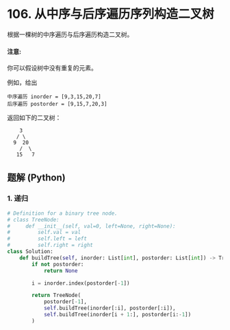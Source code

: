 # 106. 从中序与后序遍历序列构造二叉树
根据一棵树的中序遍历与后序遍历构造二叉树。

#### 注意:
你可以假设树中没有重复的元素。

例如，给出
```
中序遍历 inorder = [9,3,15,20,7]
后序遍历 postorder = [9,15,7,20,3]
```

返回如下的二叉树：
```
    3
   / \
  9  20
    /  \
   15   7
```

## 题解 (Python)

### 1. 递归
```Python
# Definition for a binary tree node.
# class TreeNode:
#     def __init__(self, val=0, left=None, right=None):
#         self.val = val
#         self.left = left
#         self.right = right
class Solution:
    def buildTree(self, inorder: List[int], postorder: List[int]) -> TreeNode:
        if not postorder:
            return None

        i = inorder.index(postorder[-1])

        return TreeNode(
            postorder[-1],
            self.buildTree(inorder[:i], postorder[:i]),
            self.buildTree(inorder[i + 1:], postorder[i:-1])
        )
```
